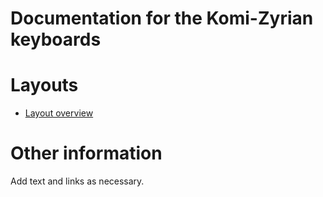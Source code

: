 # Documentation for the Komi-Zyrian keyboards


# Layouts

-   [Layout overview](layout.html)

# Other information

Add text and links as necessary.
